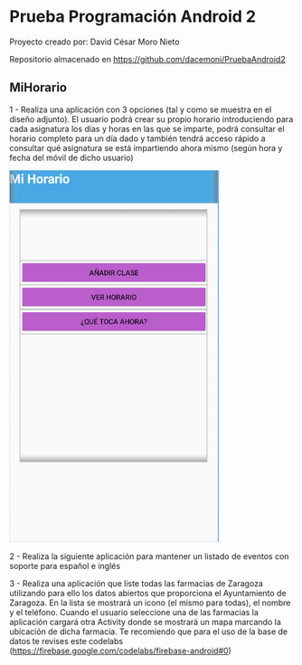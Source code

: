 # Prueba Programación Android 2

Proyecto creado por: David César Moro Nieto

Repositorio almacenado en https://github.com/dacemoni/PruebaAndroid2

## MiHorario
 1 - Realiza una aplicación con 3 opciones (tal y como se muestra en el diseño adjunto). El usuario podrá crear su propio horario introduciendo para cada asignatura los días y horas en las que se imparte, podrá consultar el horario completo para un día dado y también tendrá acceso rápido a consultar qué asignatura se está impartiendo ahora mismo (según hora y fecha del móvil de dicho usuario)
 
 ![Image text](https://github.com/dacemoni/PruebaAndroid2/blob/main/MiHorario.PNG)
 
 2 - Realiza la siguiente aplicación para mantener un listado de eventos con soporte para español e inglés
 
 3 - Realiza una aplicación que liste todas las farmacias de Zaragoza utilizando para ello los datos abiertos que proporciona el Ayuntamiento de Zaragoza. En la lista se mostrará un icono (el mismo para todas), el nombre y el teléfono. Cuando el usuario seleccione una de las farmacias la aplicación cargará otra Activity donde se mostrará un mapa marcando la ubicación de dicha farmacia. Te recomiendo que para el uso de la base de datos te revises este codelabs (https://firebase.google.com/codelabs/firebase-android#0)
 
